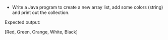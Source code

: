 * Write a Java program to create a new array list, add some colors (string) and print out the collection.

Expected output:

[Red, Green, Orange, White, Black]